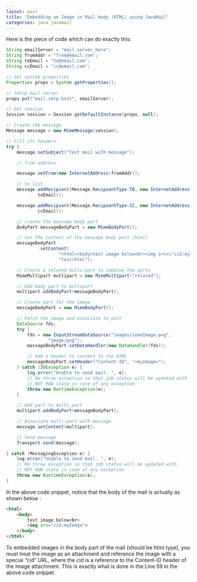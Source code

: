 ```yaml
---
layout: post
title: "Embedding an Image in Mail body (HTML) using JavaMail"
categories: java javamail 
---
```


Here is the piece of code which can do exactly this:

```java
String emailServer = "mail_server_here";
String fromAddr = "from@email.com";
String toEmail = "to@email.com";
String ccEmail = "cc@email.com";

// Get system properties
Properties props = System.getProperties();

// Setup mail server
props.put("mail.smtp.host", emailServer);

// Get session
Session session = Session.getDefaultInstance(props, null);

// Create the message
Message message = new MimeMessage(session);

// Fill its headers
try {
    message.setSubject("Test mail with message");

    // from address

    message.setFrom(new InternetAddress(fromAddr));

    // to list
    message.addRecipient(Message.RecipientType.TO, new InternetAddress(
            toEmail));

    message.addRecipient(Message.RecipientType.CC, new InternetAddress(
            ccEmail));

    // create the message body part
    BodyPart messageBodyPart = new MimeBodyPart();

    // Set the content of the message body part (html)
    messageBodyPart
            .setContent(
                    "<html><body>test image below<br><img src=\"cid:myImage\"></body></html>",
                    "text/html");

    // Create a related multi-part to combine the parts
    MimeMultipart multipart = new MimeMultipart("related");

    // Add body part to multipart
    multipart.addBodyPart(messageBodyPart);

    // Create part for the image
    messageBodyPart = new MimeBodyPart();

    // Fetch the image and associate to part
    DataSource fds;
    try {
        fds = new InputStreamDataSource("images/someImage.png",
                "image/png");
        messageBodyPart.setDataHandler(new DataHandler(fds));

        // Add a header to connect to the HTML
        messageBodyPart.setHeader("Content-ID", "<myImage>");
    } catch (IOException e) {
        log.error("Unable to send mail. ", e);
        // Re throw exception so that job status will be updated with
        // NOT_RUN state in case of any exception
        throw new RuntimeException(e);
    }

    // Add part to multi-part
    multipart.addBodyPart(messageBodyPart);

    // Associate multi-part with message
    message.setContent(multipart);

    // Send message
    Transport.send(message);

} catch (MessagingException e) {
    log.error("Unable to send mail. ", e);
    // Re throw exception so that job status will be updated with
    // NOT_RUN state in case of any exception
    throw new RuntimeException(e);
}
```

In the above code snippet, notice that the body of the mail is actually as shown below :

```html
<html>
    <body>
        test image below<br>
        <img src="cid:myImage">
    </body>
</html>
```

To embedded images in the body part of the mail (should be html type), you must treat the image as an attachment and reference the image with a special “cid” URL, where the cid is a reference to the Content-ID header of the image attachment. This is exactly what is done in the Line 59 in the above code snippet.
